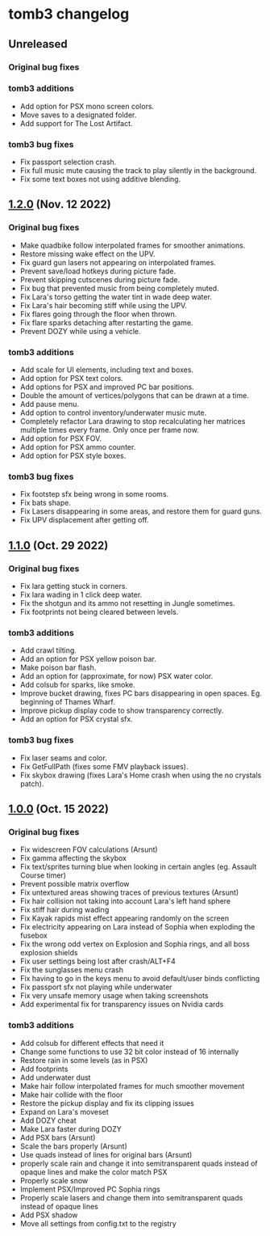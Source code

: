 # tomb3 changelog

## Unreleased

### Original bug fixes



### tomb3 additions

- Add option for PSX mono screen colors.
- Move saves to a designated folder.
- Add support for The Lost Artifact.

### tomb3 bug fixes

- Fix passport selection crash.
- Fix full music mute causing the track to play silently in the background.
- Fix some text boxes not using additive blending.


## [1.2.0](https://github.com/Trxyebeep/tomb3/tree/V1.2.0) (Nov. 12 2022)

### Original bug fixes

- Make quadbike follow interpolated frames for smoother animations.
- Restore missing wake effect on the UPV.
- Fix guard gun lasers not appearing on interpolated frames.
- Prevent save/load hotkeys during picture fade.
- Prevent skipping cutscenes during picture fade.
- Fix bug that prevented music from being completely muted.
- Fix Lara's torso getting the water tint in wade deep water.
- Fix Lara's hair becoming stiff while using the UPV.
- Fix flares going through the floor when thrown.
- Fix flare sparks detaching after restarting the game.
- Prevent DOZY while using a vehicle.

### tomb3 additions

- Add scale for UI elements, including text and boxes.
- Add option for PSX text colors.
- Add options for PSX and improved PC bar positions.
- Double the amount of vertices/polygons that can be drawn at a time.
- Add pause menu.
- Add option to control inventory/underwater music mute.
- Completely refactor Lara drawing to stop recalculating her matrices multiple times every frame. Only once per frame now.
- Add option for PSX FOV.
- Add option for PSX ammo counter.
- Add option for PSX style boxes.

### tomb3 bug fixes

- Fix footstep sfx being wrong in some rooms.
- Fix bats shape.
- Fix Lasers disappearing in some areas, and restore them for guard guns.
- Fix UPV displacement after getting off.


## [1.1.0](https://github.com/Trxyebeep/tomb3/tree/V1.1.0) (Oct. 29 2022)

### Original bug fixes

- Fix lara getting stuck in corners.
- Fix lara wading in 1 click deep water.
- Fix the shotgun and its ammo not resetting in Jungle sometimes.
- Fix footprints not being cleared between levels.

### tomb3 additions

- Add crawl tilting.
- Add an option for PSX yellow poison bar.
- Make poison bar flash.
- Add an option for (approximate, for now) PSX water color.
- Add colsub for sparks, like smoke.
- Improve bucket drawing, fixes PC bars disappearing in open spaces. Eg. beginning of Thames Wharf.
- Improve pickup display code to show transparency correctly.
- Add an option for PSX crystal sfx.

### tomb3 bug fixes

- Fix laser seams and color.
- Fix GetFullPath (fixes some FMV playback issues).
- Fix skybox drawing (fixes Lara's Home crash when using the no crystals patch).


## [1.0.0](https://github.com/Trxyebeep/tomb3/tree/V1.0.0) (Oct. 15 2022)

### Original bug fixes

- Fix widescreen FOV calculations (Arsunt)
- Fix gamma affecting the skybox
- Fix text/sprites turning blue when looking in certain angles (eg. Assault Course timer)
- Prevent possible matrix overflow
- Fix untextured areas showing traces of previous textures (Arsunt)
- Fix hair collision not taking into account Lara's left hand sphere
- Fix stiff hair during wading
- Fix Kayak rapids mist effect appearing randomly on the screen
- Fix electricity appearing on Lara instead of Sophia when exploding the fusebox
- Fix the wrong odd vertex on Explosion and Sophia rings, and all boss explosion shields
- Fix user settings being lost after crash/ALT+F4
- Fix the sunglasses menu crash
- Fix having to go in the keys menu to avoid default/user binds conflicting
- Fix passport sfx not playing while underwater
- Fix very unsafe memory usage when taking screenshots
- Add experimental fix for transparency issues on Nvidia cards

### tomb3 additions

- Add colsub for different effects that need it
- Change some functions to use 32 bit color instead of 16 internally
- Restore rain in some levels (as in PSX)
- Add footprints
- Add underwater dust
- Make hair follow interpolated frames for much smoother movement
- Make hair collide with the floor
- Restore the pickup display and fix its clipping issues
- Expand on Lara's moveset
- Add DOZY cheat
- Make Lara faster during DOZY
- Add PSX bars (Arsunt)
- Scale the bars properly (Arsunt)
- Use quads instead of lines for original bars (Arsunt)
- properly scale rain and change it into semitransparent quads instead of opaque lines and make the color match PSX
- Properly scale snow
- Implement PSX/Improved PC Sophia rings
- Properly scale lasers and change them into semitransparent quads instead of opaque lines
- Add PSX shadow
- Move all settings from config.txt to the registry
